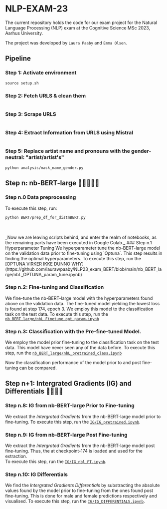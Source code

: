 # NLP-EXAM-23
The current repository holds the code for our exam project for the Natural Language Processing (NLP) exam at the Cognitive Science MSc 2023, Aarhus University. 

The project was developed by `Laura Paaby` and `Emma Olsen`. 

## Pipeline

### Step 1: Activate environment
```
source setup.sh
```

### Step 2: Fetch URLS & clean them
```
```

### Step 3: Scrape URLS
```
```

### Step 4: Extract Information from URLS using Mistral
```
```

### Step 5: Replace artist name and pronouns with the gender-neutral: "artist/artist's"
```
python analysis/mask_name_gender.py
```



## Step n: nb-BERT-large 🤖🤖🤖🤖🤖
 
### Step n.0 Data preprocessing
To execute this step, run:
```
python BERT/prep_df_for_distmBERT.py
```
<br>
<br>
_Now we are leaving scripts behind, and enter the realm of notebooks, as the remaining parts have been executed in Google Colab._
### Step n.1 Hyperparameter Tuning
We hyperparameter tune the nb-BERT-large model on the validation data prior to fine-tuning using `Optuna`. This step results in finding the optimal hyperparameters.  
To execute this step, run the [OPTUNA VIRKER IKKE DUNNO WHY](https://github.com/laurawpaaby/NLP23_exam_BERT/blob/main/nb_BERT_large/nbL_OPTUNA_param_tune.ipynb) 

### Step n.2: Fine-tuning and Classification
We fine-tune the nb-BERT-large model with the hyperparameters found above on the validation data. The fine-tuned model yielding the lowest loss is found at step 174, epoch 3. We employ this model to the classification task on the test data. 
To execute this step, run the [`nb_BERT_large/nbL_Finetune_opt_param.ipynb`](https://github.com/laurawpaaby/NLP23_exam_BERT/blob/main/nb_BERT_large/nbL_Finetune_opt_param.ipynb)

### Step n.3: Classification with the Pre-fine-tuned Model.
We employ the model prior fine-tuning to the classification task on the test data. This model have never seen any of the data before. 
To execute this step, run the [`nb_BERT_large/nbL_pretrained_class.ipynb`](https://github.com/laurawpaaby/NLP23_exam_BERT/blob/main/nb_BERT_large/nbL_Pretrained_class.ipynb) 

Now the classification performance of the model prior to and post fine-tuning can be compared. 

## Step n+1: Intergrated Gradients (IG) and Differentials 🔦🔦🔦🔦

### Step n.8: IG from nb-BERT-large Prior to Fine-tuning
We extract the _Intergrated Gradients_ from the nb-BERT-large model prior to fine-tuning. 
To execute this step, run the [`IG/IG_pretrained.ipynb`](https://github.com/laurawpaaby/NLP23_exam_BERT/blob/main/IG/IG_pretrained.ipynb). 

### Step n.9: IG from nb-BERT-large Post Fine-tuning
We extract the _Intergrated Gradients_ from the nb-BERT-large model post fine-tuning. Thus, the at checkpoint-174 is loaded and used for the extraction.  
To execute this step, run the [`IG/IG_nbl_FT.ipynb`](https://github.com/laurawpaaby/NLP23_exam_BERT/blob/main/IG/IG_nbl_FT.ipynb).

### Step n.10: IG Differentials 
We find the _Intergrated Gradients Differentials_ by substracting the absolute values found by the model prior to fine-tuning from the ones found post fine-tuning. This is done for male and female predictions respectively and visualised. 
To execute this step, run the [`IG/IG_DIFFERENTIALS.ipynb`](https://github.com/laurawpaaby/NLP23_exam_BERT/blob/main/IG/IG_DIFFERENTIALS.ipynb).


